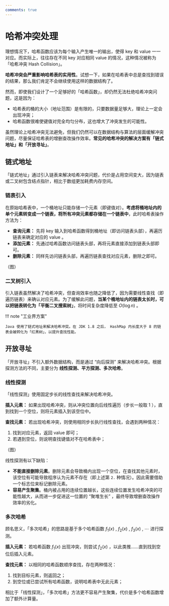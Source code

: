 ```yaml
---
comments: true
---
```


# 哈希冲突处理

理想情况下，哈希函数应该为每个输入产生唯一的输出，使得 key 和 value 一一对应。而实际上，往往存在不同 key 对应相同 value 的情况，这种情况被称为「哈希冲突 Hash Collision」。

**哈希冲突会严重影响哈希表的实用性**。试想一下，如果在哈希表中总是查找到错误的结果，那么我们肯定不会继续使用这样的数据结构了。

然而，即使我们设计了一个足够好的「哈希函数」，却仍然无法杜绝哈希冲突问题，这是因为：

- 哈希表的桶的大小（地址范围）是有限的，只要数据量足够大，理论上一定会出现冲突；
- 哈希函数很难使键值对完全均匀分布，这也增大了冲突发生的可能性。

虽然理论上哈希冲突无法避免，但我们仍然可以在数据结构与算法的层面缓解冲突问题，尽量保证哈希表的增删查改操作效率。**常见的哈希冲突的解决方案有「链式地址」和「开放寻址」**。

## 链式地址

「链式地址」通过引入链表来解决哈希冲突问题，代价是占用空间变大，因为链表或二叉树包含结点指针，相比于数组更加耗费内存空间。

### 链表引入

在原始哈希表中，一个桶地址只能存储一个元素（即键值对）。**考虑将桶地址内的单个元素转变成一个链表，将所有冲突元素都存储在一个链表中**，此时哈希表操作方法为：

- **查询元素：** 先将 key 输入到哈希函数得到桶地址（即访问链表头部），再遍历链表来确定对应的 value 。
- **添加元素：** 先通过哈希函数访问链表头部，再将元素直接添加到链表头部即可。
- **删除元素：** 同样先访问链表头部，再遍历链表查找对应元素，删除之即可。

（图）

### 二叉树引入

引入链表虽然解决了哈希冲突，但查询效率也随之降低了，因为需要线性查找（即遍历链表）来确认对应元素。为了缓解此问题，**当某个桶地址内的链表太长时，可以把链表转化为「平衡二叉搜索树」**，将时间复杂度降低至 $O(\log n)$ 。

!!! note "工业界方案"

    Java 使用了链式地址来解决哈希冲突。在 JDK 1.8 之后， HashMap 内长度大于 8 的链表会被转化为「红黑树」，以提升查找性能。

## 开放寻址

「开放寻址」不引入额外数据结构，而是通过 “向后探测” 来解决哈希冲突。根据探测方法的不同，主要分为 **线性探测、平方探测、多次哈希**。

### 线性探测

「线性探测」使用固定步长的线性查找来解决哈希冲突。

**插入元素：** 如果出现哈希冲突，则从冲突位置向后线性遍历（步长一般取 1 ），直到找到一个空位，则将元素插入到该空位中。

**查找元素：** 若出现哈希冲突，则使用相同步长执行线性查找，会遇到两种情况：

1. 找到对应元素，返回 value 即可；
2. 若遇到空位，则说明查找键值对不在哈希表中；

（图）

线性探测有以下缺陷：

- **不能直接删除元素**。删除元素会导致桶内出现一个空位，在查找其他元素时，该空位有可能导致程序认为元素不存在（即上述第 `2.` 种情况）。因此需要借助一个标志位来标记删除元素。
- **容易产生聚集**。桶内被占用的连续位置越长，这些连续位置发生哈希冲突的可能性越大，从而进一步促进这一位置的 “聚堆生长” ，最终导致增删查改操作效率的劣化。

### 多次哈希

顾名思义，「多次哈希」的思路是基于多个哈希函数 $f_1(x)$ , $f_2(x)$ , $f_3(x)$ , $\cdots$ 进行探测。

**插入元素：** 若哈希函数 $f_1(x)$ 出现冲突，则尝试 $f_2(x)$ ，以此类推……直到找到空位后插入元素。

**查找元素：** 以相同的哈希函数顺序查找，存在两种情况：

1. 找到目标元素，则返回之；
2. 到空位或已尝试所有哈希函数，说明哈希表中无此元素；

相比于「线性探测」，「多次哈希」方法更不容易产生聚集，代价是多个哈希函数增加了额外计算量。
